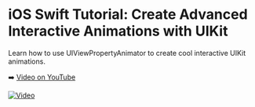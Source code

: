 # iOS Swift Tutorial: Create Advanced Interactive Animations with UIKit

Learn how to use UIViewPropertyAnimator to create cool interactive UIKit animations.

➡️ [Video on YouTube](https://youtu.be/Yrb78U3V16g)

[![Video](https://img.youtube.com/vi/t9vfvhUFKLc/0.jpg)](https://www.youtube.com/watch?v=Yrb78U3V16g)


